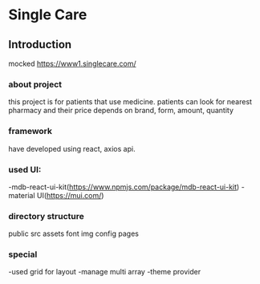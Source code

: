 # Single Care

## Introduction

mocked https://www1.singlecare.com/

### about project
this project is for patients that use medicine.
patients can look for nearest pharmacy and their price depends on brand, form, amount, quantity

### framework
have developed using react, axios api.

### used UI: 
-mdb-react-ui-kit(https://www.npmjs.com/package/mdb-react-ui-kit)
-material UI(https://mui.com/)

### directory structure
public
src
  assets
    font
    img
  config
  pages
### special
-used grid for layout
-manage multi array
-theme provider
